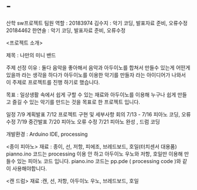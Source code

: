 # -
산학 sw프로젝트
팀원 역할 : 
20183974 김수지 : 악기 코딩, 발표자료 준비, 오류수정
20184462 한연솔 : 악기 코딩, 발표자료 준비, 오류수정 

<프로젝트 소개>

제목 : 나만의 미니 밴드

주제 선정 이유 : 둘다 음악을 좋아해서 음악과 아두이노를 합쳐서 만들수 있는게 어떤게 있을까 라는 생각을 하다가 아두이노를 이용한 악기를 만들자 라는 아이디어가 나와서 이 주제로 프로젝트를 진행 하기로 했습니다.

목표 : 일상생활 속에서 쉽게 구할 수 있는 재료와 아두이노를 이용해 누구나 쉽게 만들고 즐길 수 있는 악기를 만드는 것을 목표로 한 프로젝트 입니다.

일정 
7/9 계획발표
7/12 프로젝트 구현 및 세부사항 회의
7/13 - 7/16 피아노 코딩, 오류수정
7/19 중간발표
7/20 피아노 오류 수정
7/21 피아노 완성 , 드럼 코딩



개발환경 : Arduino IDE, processing


<종이 피아노>
재료 : 종이, 선, 저항, 피에조, 브레드보드, 호일(터치센서 대용품) 
pianno.ino 코드는  processing 이용 안 하고 아두이노 우노와 저항, 호일만 이용해 만들수 있는 피아노 코드 입니다.
piano.ino 코드는 pp.pde ( processing code )와 같이 사용해야합니다.

<캔 드럼>
재료 :캔, 선, 저항, 아두이노 우노, 브레드보드, 호일 


